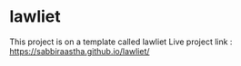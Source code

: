 # lawliet
This project is on a template called lawliet
Live project link : https://sabbiraastha.github.io/lawliet/
